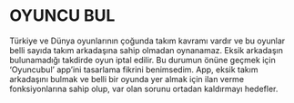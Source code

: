 # OYUNCU BUL
Türkiye ve Dünya oyunlarının çoğunda takım kavramı vardır ve bu oyunlar belli sayıda takım arkadaşına sahip olmadan oynanamaz. Eksik arkadaşın bulunamadığı takdirde oyun iptal edilir.
Bu durumun önüne geçmek için ‘Oyuncubul’ app’ini tasarlama fikrini benimsedim. App, eksik takım arkadaşını bulmak ve belli bir oyunda yer almak için ilan verme fonksiyonlarına sahip olup, var olan sorunu ortadan kaldırmayı hedefler. 
